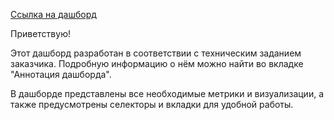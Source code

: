 [Ссылка на дашборд](https://datalens.yandex/kn3d8n1yt1e86)

Приветствую!

Этот дашборд разработан в соответствии с техническим заданием заказчика. Подробную информацию о нём можно найти во вкладке "Аннотация дашборда".

В дашборде представлены все необходимые метрики и визуализации, а также предусмотрены селекторы и вкладки для удобной работы.
